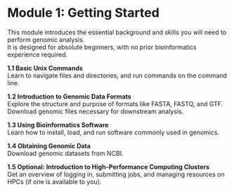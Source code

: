 # Module 1: Getting Started

This module introduces the essential background and skills you will need to perform genomic analysis.  
It is designed for absolute beginners, with no prior bioinformatics experience required.

**1.1 Basic Unix Commands**  
   Learn to navigate files and directories, and run commands on the command line.

**1.2 Introduction to Genomic Data Formats**  
   Explore the structure and purpose of formats like FASTA, FASTQ, and GTF. Download genomic files necessary for downstream analysis.

**1.3 Using Bioinformatics Software**  
   Learn how to install, load, and run software commonly used in genomics.

**1.4 Obtaining Genomic Data**  
   Download genomic datasets from NCBI.

**1.5 Optional: Introduction to High-Performance Computing Clusters**  
   Get an overview of logging in, submitting jobs, and managing resources on HPCs (if one is available to you).

